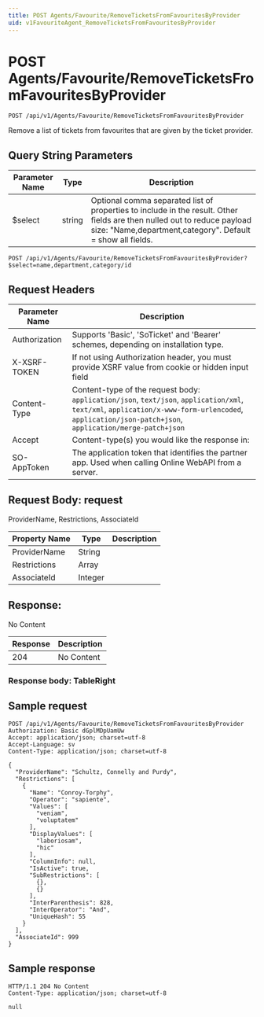 ```yaml
---
title: POST Agents/Favourite/RemoveTicketsFromFavouritesByProvider
uid: v1FavouriteAgent_RemoveTicketsFromFavouritesByProvider
---
```


# POST Agents/Favourite/RemoveTicketsFromFavouritesByProvider

```http
POST /api/v1/Agents/Favourite/RemoveTicketsFromFavouritesByProvider
```

Remove a list of tickets from favourites that are given by the ticket provider.







## Query String Parameters

| Parameter Name | Type |  Description |
|----------------|------|--------------|
| $select | string |  Optional comma separated list of properties to include in the result. Other fields are then nulled out to reduce payload size: "Name,department,category". Default = show all fields. |

```http
POST /api/v1/Agents/Favourite/RemoveTicketsFromFavouritesByProvider?$select=name,department,category/id
```


## Request Headers

| Parameter Name | Description |
|----------------|-------------|
| Authorization  | Supports 'Basic', 'SoTicket' and 'Bearer' schemes, depending on installation type. |
| X-XSRF-TOKEN   | If not using Authorization header, you must provide XSRF value from cookie or hidden input field |
| Content-Type | Content-type of the request body: `application/json`, `text/json`, `application/xml`, `text/xml`, `application/x-www-form-urlencoded`, `application/json-patch+json`, `application/merge-patch+json` |
| Accept         | Content-type(s) you would like the response in:  |
| SO-AppToken | The application token that identifies the partner app. Used when calling Online WebAPI from a server. |

## Request Body: request 

ProviderName, Restrictions, AssociateId 

| Property Name | Type |  Description |
|----------------|------|--------------|
| ProviderName | String |  |
| Restrictions | Array |  |
| AssociateId | Integer |  |

## Response:

No Content

| Response | Description |
|----------------|-------------|
| 204 | No Content |

### Response body: TableRight


## Sample request

```http!
POST /api/v1/Agents/Favourite/RemoveTicketsFromFavouritesByProvider
Authorization: Basic dGplMDpUamUw
Accept: application/json; charset=utf-8
Accept-Language: sv
Content-Type: application/json; charset=utf-8

{
  "ProviderName": "Schultz, Connelly and Purdy",
  "Restrictions": [
    {
      "Name": "Conroy-Torphy",
      "Operator": "sapiente",
      "Values": [
        "veniam",
        "voluptatem"
      ],
      "DisplayValues": [
        "laboriosam",
        "hic"
      ],
      "ColumnInfo": null,
      "IsActive": true,
      "SubRestrictions": [
        {},
        {}
      ],
      "InterParenthesis": 828,
      "InterOperator": "And",
      "UniqueHash": 55
    }
  ],
  "AssociateId": 999
}
```

## Sample response

```http_
HTTP/1.1 204 No Content
Content-Type: application/json; charset=utf-8

null
```